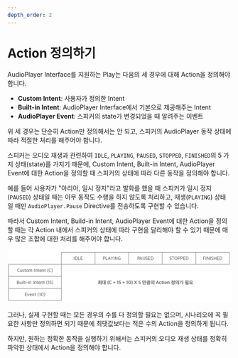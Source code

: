 ```yaml
---
depth_order: 2
---
```


# Action 정의하기

AudioPlayer Interface를 지원하는 Play는 다음의 세 경우에 대해 Action을 정의해야 합니다.

* **Custom Intent**: 사용자가 정의한 Intent
* **Built-in Intent**: AudioPlayer Interface에서 기본으로 제공해주는 Intent
* **AudioPlayer Event**: 스피커의 state가 변경되었을 때 알려주는 이벤트

위 세 경우는 단순히 Action만 정의해서는 안 되고, 스피커의 AudioPlayer 동작 상태에 따라 적절한 처리를 해주어야 합니다.

스피커는 오디오 재생과 관련하여 `IDLE`, `PLAYING`, `PAUSED`, `STOPPED`, `FINISHED`의 5 가지 상태(state)를 가지기 때문에, Custom Intent, Built-in Intent, AudioPlayer Event에 대한 Action을 정의할 때 스피커의 상태에 따라 다른 동작을 정의해야 합니다.

예를 들어 사용자가 "아리아, 일시 정지"라고 발화를 했을 때 스피커가 일시 정지(`PAUSED`) 상태일 때는 아무 동작도 수행을 하지 않도록 처리하고, 재생(`PLAYING`) 상태일 때만 `AudioPlayer.Pause` Directive를 전송하도록 구현할 수 있습니다.

따라서 Custom Intent, Build-in Intent, AudioPlayer Event에 대한 Action을 정의할 때는 각 Action 내에서 스피커의 상태에 따라 구현을 달리해야 할 수 있기 때문에 매우 많은 조합에 대한 처리를 해주어야 합니다.

![](/assets/images/audioplayer-define-action-01.png)

그러나, 실제 구현할 때는 모든 경우의 수를 다 정의할 필요는 없으며, 시나리오에 꼭 필요한 사항만 정의하면 되기 때문에 최댓값보다는 적은 수의 Action을 정의하게 됩니다.

하지만, 원하는 정확한 동작을 실행하기 위해서는 스피커의 오디오 재생 상태를 정확히 파악한 상태에서 Action을 정의해야 합니다.

